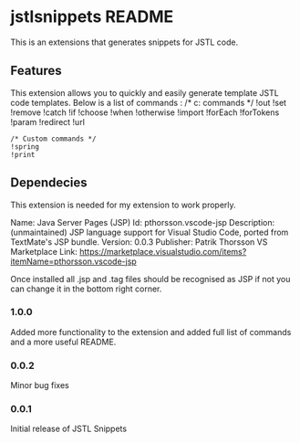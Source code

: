 # jstlsnippets README

This is an extensions that generates snippets for JSTL code.

## Features

This extension allows you to quickly and easily generate template JSTL code templates. Below is a list of commands :
    /* c: commands */
    !out
    !set
    !remove
    !catch
    !if
    !choose
    !when
    !otherwise
    !import
    !forEach
    !forTokens
    !param
    !redirect
    !url

    /* Custom commands */
    !spring
    !print

## Dependecies

This extension is needed for my extension to work properly.

Name: Java Server Pages (JSP)
Id: pthorsson.vscode-jsp
Description: (unmaintained) JSP language support for Visual Studio Code, ported from TextMate's JSP bundle.
Version: 0.0.3
Publisher: Patrik Thorsson
VS Marketplace Link: https://marketplace.visualstudio.com/items?itemName=pthorsson.vscode-jsp

Once installed all .jsp and .tag files should be recognised as JSP if not you can change it in the bottom right corner. 

### 1.0.0

Added more functionality to the extension and added full list of commands and a more useful README. 

### 0.0.2

Minor bug fixes

### 0.0.1

Initial release of JSTL Snippets